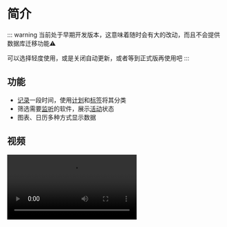 # 简介

::: warning 
当前处于早期开发版本，这意味着随时会有大的改动，而且不会提供数据库迁移功能⚠️

可以选择轻度使用，或是关闭自动更新，或者等到正式版再使用吧
:::



## 功能

+ [记录](./note.md#记录)一段时间，使用[计划](./note.md#计划)和[标签](./note.md#标签)将其分类
+ 筛选需要[监听](./activity.md#监听)的软件，展示[活动](./activity.md#活动)状态
+ 图表、日历多种方式显示数据

## 视频

<video src="https://github.com/shion-app/shion/assets/101488209/a4fbf633-9938-4130-b0fc-1b39a15c7ec3" controls="controls" />


## 支持的平台

目前只支持windows，使用[tauri](https://tauri.app/zh-cn/)支持跨平台，在后续更新中可能支持



## 改进

### bug

发现程序运行错误，请按照指南在[此处](https://github.com/shion-app/shion/issues)反馈



### feature

想要的功能没有？欢迎在[此处](https://github.com/shion-app/shion/issues)提交，但需要注意的是，你需要的功能可能过于特殊，或是短期不会计划去实现。可以在[此处](https://github.com/shion-app/shion/discussions)先讨论